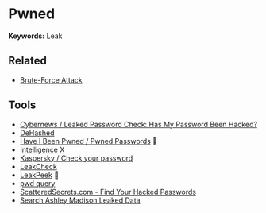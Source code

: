 # Pwned

**Keywords:** Leak

## Related

- [Brute-Force Attack](/cyber-security/cyberattack/brute-force.md)

## Tools

- [Cybernews / Leaked Password Check: Has My Password Been Hacked?](https://cybernews.com/password-leak-check/)
- [DeHashed](https://dehashed.com)
- [Have I Been Pwned / Pwned Passwords](https://haveibeenpwned.com/Passwords) 🌟
- [Intelligence X](https://intelx.io/)
- [Kaspersky / Check your password](https://password.kaspersky.com)
- [LeakCheck](https://leakcheck.io/)
- [LeakPeek](https://leakpeek.com) 🌟
- [pwd query](https://pwdquery.xyz/)
- [ScatteredSecrets.com - Find Your Hacked Passwords](https://scatteredsecrets.com)
- [Search Ashley Madison Leaked Data](https://checkashleymadison.com)
